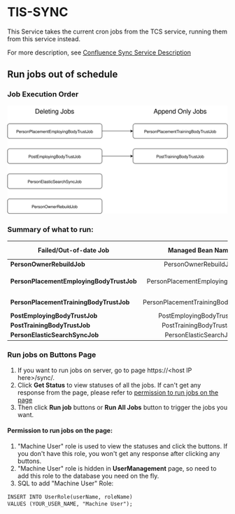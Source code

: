 # TIS-SYNC

This Service takes the current cron jobs from the TCS service, running them from this service instead.

For more description, see [Confluence Sync Service Description](https://hee-tis.atlassian.net/wiki/spaces/NTCS/pages/1263271954/Sync+Service)

## Run jobs out of schedule

### Job Execution Order
![](jobDependency.svg)

### Summary of what to run:

| Failed/Out-of-date Job                   |          Managed Bean Name          |                            Method Name |                           Things that need to be done after this has been started |
| ---------------------------------------- | :---------------------------------: | -------------------------------------: | --------------------------------------------------------------------------------: |
| **PersonOwnerRebuildJob**                |        PersonOwnerRebuildJob        |                  personOwnerRebuildJob |                                                                              none |
| **PersonPlacementEmployingBodyTrustJob** |   PersonPlacementEmployingBodyJob   | doPersonPlacementEmployingBodyFullSync | Re-run **PersonPlacementTrainingBodyTrustJob** and **PersonElasticSearchSyncJob** |
| **PersonPlacementTrainingBodyTrustJob**  | PersonPlacementTrainingBodyTrustJob |    PersonPlacementTrainingBodyFullSync |                        **PersonElasticSearchSyncJob** (assuming only this failed) |
| **PostEmployingBodyTrustJob**            |      PostEmployingBodyTrustJob      |         PostEmployingBodyTrustFullSync |                                               Re-run **PostTrainingBodyTrustJob** |
| **PostTrainingBodyTrustJob**             |      PostTrainingBodyTrustJob       |          PostTrainingBodyTrustFullSync |                                                  none (assuming only this failed) |
| **PersonElasticSearchSyncJob**           |       PersonElasticSearchJob        |                personElasticSearchSync |                                                                              none |

### Run jobs on Buttons Page
1. If you want to run jobs on server, go to page https://\<host IP here\>/sync/.
2. Click **Get Status** to view statuses of all the jobs. If can't get any response from the page, please refer to [permission to run jobs on the page](#permission)
3. Then click **Run job** buttons or **Run All Jobs** button to trigger the jobs you want.
#### <span id="permission">Permission to run jobs on the page:</span>
1. "Machine User" role is used to view the statuses and click the buttons. If you don't have this role, you won't get any response after clicking any buttons.<br>
2. "Machine User" role is hidden in **UserManagement** page, so need to add this role to the database you need on the fly.<br>
3. SQL to add "Machine User" Role:
```
INSERT INTO UserRole(userName, roleName) 
VALUES (YOUR_USER_NAME, "Machine User");
```